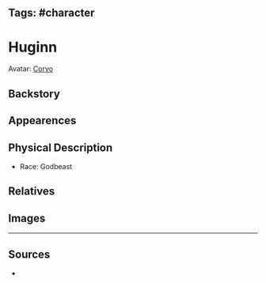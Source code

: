Tags: #character
---
# Huginn

Avatar: [Corvo](Corvo.md)

## Backstory

## Appearences

## Physical Description

- Race: Godbeast

## Relatives

## Images

---
## Sources
- 